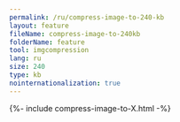```yaml
---
permalink: /ru/compress-image-to-240-kb
layout: feature
fileName: compress-image-to-240kb
folderName: feature
tool: imgcompression
lang: ru
size: 240
type: kb
nointernationalization: true
---
```

{%- include compress-image-to-X.html -%}
      